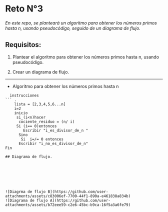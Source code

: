 # Reto N°3
###### <p> En este repo, se planteará un algoritmo para obtener los números primos hasta n, usando pseudocódigo, seguido de un diagrama de flujo.

## Requisitos:
1.  Plantear el algoritmo para obtener los números primos hasta n, usando pseudocódigo.

2.  Crear un diagrama de flujo.


------------
- Algoritmo para obtener los números primos hasta n

```pseudocode
  instrucciones
``` .
    lista = [2,3,4,5,6...n]
	i=2
	inicio
	 si_(i<n)hacer
	  cociente_residuo = (n/ i)
     Si (i== 0)entonces
        Escribir "i_es_divisor_de_n "
      Sino
       Si  i=/= 0 entonces
      Escribir "i_no_es_divisor_de_n"
Fin

## Diagrama de flujo.







![Diagrma de flujo B](https://github.com/user-attachments/assets/c83006ef-7700-44f1-890a-e461838a834b)
![Diagrama de flujo A](https://github.com/user-attachments/assets/b72eee59-c2e6-45bc-b9ca-16f5a3a6fe79)
